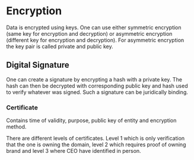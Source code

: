 # Encryption

Data is encrypted using keys. One can use either symmetric encryption (same key
for encryption and decryption) or asymmetric encryption (different key for
encryption and decryption). For asymmetric encryption the key pair is called
private and public key.

## Digital Signature

One can create a signature by encrypting a hash with a private key. The hash can
then be decrypted with corresponding public key and hash used to verify whatever
was signed. Such a signature can be juridically binding.

### Certificate

Contains time of validity, purpose, public key of entity and encryption method.

There are different levels of certificates. Level 1 which is only verification
that the one is owning the domain, level 2 which requires proof of owning brand
and level 3 where CEO have identified in person.
